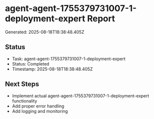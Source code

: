 # agent-agent-1755379731007-1-deployment-expert Report

Generated: 2025-08-18T18:38:48.405Z

## Status
- Task: agent-agent-1755379731007-1-deployment-expert
- Status: Completed
- Timestamp: 2025-08-18T18:38:48.405Z

## Next Steps
- Implement actual agent-agent-1755379731007-1-deployment-expert functionality
- Add proper error handling
- Add logging and monitoring
